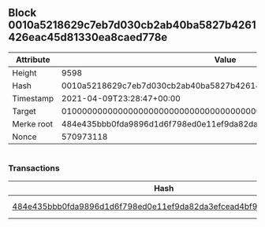 ## Block 0010a5218629c7eb7d030cb2ab40ba5827b4261426eac45d81330ea8caed778e

Attribute | Value
--- | ---
Height | 9598
Hash | 0010a5218629c7eb7d030cb2ab40ba5827b4261426eac45d81330ea8caed778e
Timestamp | 2021-04-09T23:28:47+00:00
Target | 0100000000000000000000000000000000000000000000000000000000000000
Merke root | 484e435bbb0fda9896d1d6f798ed0e11ef9da82da3efcead4bf9770236eb4f68
Nonce | 570973118

```

```

### Transactions

Hash | Amount
--- | ---
[484e435bbb0fda9896d1d6f798ed0e11ef9da82da3efcead4bf9770236eb4f68](484e435bbb0fda9896d1d6f798ed0e11ef9da82da3efcead4bf9770236eb4f68.md) | 10.00000000 SKEPTI 
